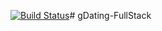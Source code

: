 [![Build Status](https://semaphoreci.com/api/v1/projects/308e2c33-45e1-4364-b755-e9ae8fce536d/783853/badge.svg)](https://semaphoreci.com/wreid/galvanize-student-apis)# gDating-FullStack
